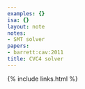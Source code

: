 ```yaml
---
examples: {}
isa: {}
layout: note
notes:
- SMT solver
papers:
- barrett:cav:2011
title: CVC4 solver
---
```

{% include links.html %}

